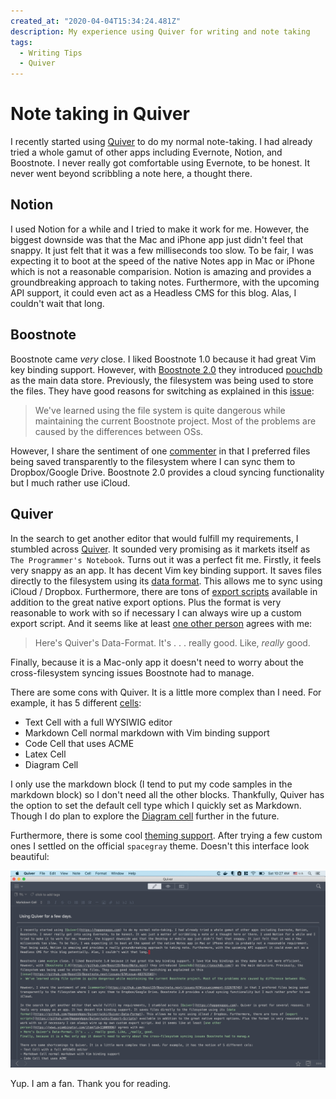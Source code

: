 ```yaml
---
created_at: "2020-04-04T15:34:24.481Z"
description: My experience using Quiver for writing and note taking
tags:
  - Writing Tips
  - Quiver
---
```


# Note taking in Quiver

I recently started using [Quiver](https://happenapps.com) to do my normal note-taking. I had already tried a whole gamut of other apps including Evernote, Notion, and Boostnote. I never really got comfortable using Evernote, to be honest. It never went beyond scribbling a note here, a thought there.

## Notion

I used Notion for a while and I tried to make it work for me. However, the biggest downside was that the Mac and iPhone app just didn't feel that snappy. It just felt that it was a few milliseconds too slow. To be fair, I was expecting it to boot at the speed of the native Notes app in Mac or iPhone which is not a reasonable comparision. Notion is amazing and provides a groundbreaking approach to taking notes. Furthermore, with the upcoming API support, it could even act as a Headless CMS for this blog. Alas, I couldn't wait that long.

## Boostnote

Boostnote came *very* close. I liked Boostnote 1.0 because it had great Vim key binding support. However, with [Boostnote 2.0](https://github.com/BoostIO/BoostNote.next) they introduced [pouchdb](https://pouchdb.com/) as the main data store. Previously, the filesystem was being used to store the files. They have good reasons for switching as explained in this [issue](https://github.com/BoostIO/Boostnote.next/issues/67#issue-483763503):
> We've learned using the file system is quite dangerous while maintaining the current Boostnote project. Most of the problems are caused by the differences between OSs.

However, I share the sentiment of one [commenter](https://github.com/BoostIO/Boostnote.next/issues/67#issuecomment-532678745) in that I preferred files being saved transparently to the filesystem where I can sync them to Dropbox/Google Drive. Boostnote 2.0 provides a cloud syncing functionality but I much rather use iCloud.

## Quiver

In the search to get another editor that would fulfill my requirements, I stumbled across [Quiver](https://happenapps.com). It sounded very promising as it markets itself as `The Programmer's Notebook`. Turns out it was a perfect fit me. Firstly, it feels very snappy as an app. It has decent Vim key binding support. It saves files directly to the filesystem using its [data format](https://github.com/HappenApps/Quiver/wiki/Quiver-Data-Format). This allows me to sync using iCloud / Dropbox. Furthermore, there are tons of [export scripts](https://github.com/HappenApps/Quiver/wiki/Export-Scripts) available in addition to the great native export options. Plus the format is very reasonable to work with so if necessary I can always wire up a custom export script. And it seems like at least [one other person](https://news.ycombinator.com/item?id=11009996) agrees with me:
> Here's Quiver's Data-Format. It's . . .  really good. Like, _really_ good.

Finally, because it is a Mac-only app it doesn't need to worry about the cross-filesystem syncing issues Boostnote had to manage.

There are some cons with Quiver. It is a little more complex than I need. For example, it has 5 different [cells](https://github.com/HappenApps/Quiver/wiki/Getting-Started#2---cell-types):

- Text Cell with a full WYSIWIG editor
- Markdown Cell normal markdown with Vim binding support
- Code Cell that uses ACME
- Latex Cell
- Diagram Cell

I only use the markdown block (I tend to put my code samples in the markdown block) so I don't need all the other blocks. Thankfully, Quiver has the option to set the default cell type which I quickly set as Markdown. Though I do plan to explore the [Diagram cell](https://github.com/HappenApps/Quiver/wiki/Getting-Started#diagram-cell) further in the future.

Furthermore, there is some cool [theming support](https://github.com/HappenApps/Quiver/wiki/Themes). After trying a few custom ones I settled on the official `spacegray` theme. Doesn't this interface look beautiful:

![Note Interface](./resources/5w6C13A10149E0B014A5586D91DCFBB62.png)

Yup. I am a fan. Thank you for reading.

